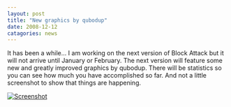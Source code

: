 ```yaml
---
layout: post
title: "New graphics by qubodup"
date: 2008-12-12
catagories: news
---
```

It has been a while... I am working on the next version of Block Attack but it will not arrive until January or February. The next version will feature some new and greatly improved graphics by qubodup. There will be statistics so you can see how much you have accomplished so far. And not a little screenshot to show that things are happening.


<a href="{{ site.baseurl }}/images/screenshot12.png" data-lightbox="image-2008-12-12" data-title="Screenshot"><img src="{{ site.baseurl }}/images/screenshot12thump.jpg" alt="Screenshot" border="0"/></a>
